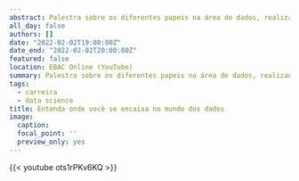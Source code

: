```yaml
---
abstract: Palestra sobre os diferentes papeis na área de dados, realizada no canal da Escola Britância de Artes Criativas & Tecnologia (EBAC).
all_day: false
authors: []
date: "2022-02-02T19:00:00Z"
date_end: "2022-02-02T20:00:00Z"
featured: false
location: EBAC Online (YouTube)
summary: Palestra sobre os diferentes papeis na área de dados, realizada no canal da Escola Britância de Artes Criativas & Tecnologia (EBAC). 
tags:
  - carreira
  - data science
title: Entenda onde você se encaixa no mundo dos dados
image:
  caption:
  focal_point: ''
  preview_only: yes  
---
```


{{< youtube ots1rPKv6KQ >}}
